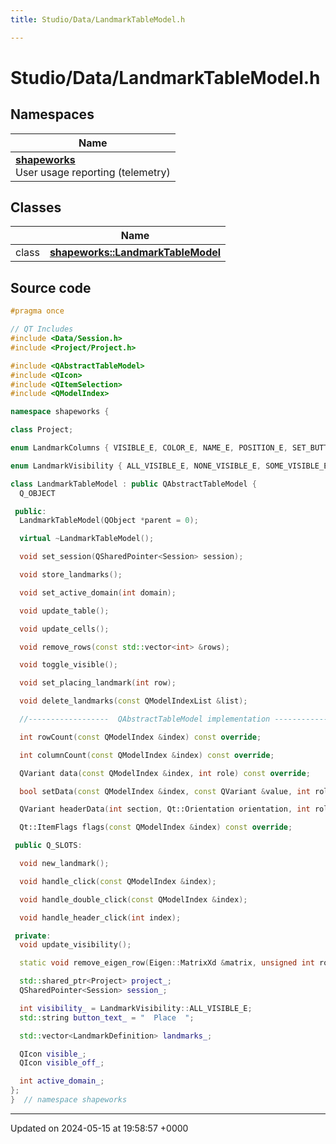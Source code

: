 ```yaml
---
title: Studio/Data/LandmarkTableModel.h

---
```


# Studio/Data/LandmarkTableModel.h



## Namespaces

| Name           |
| -------------- |
| **[shapeworks](../Namespaces/namespaceshapeworks.md)** <br>User usage reporting (telemetry)  |

## Classes

|                | Name           |
| -------------- | -------------- |
| class | **[shapeworks::LandmarkTableModel](../Classes/classshapeworks_1_1LandmarkTableModel.md)**  |




## Source code

```cpp
#pragma once

// QT Includes
#include <Data/Session.h>
#include <Project/Project.h>

#include <QAbstractTableModel>
#include <QIcon>
#include <QItemSelection>
#include <QModelIndex>

namespace shapeworks {

class Project;

enum LandmarkColumns { VISIBLE_E, COLOR_E, NAME_E, POSITION_E, SET_BUTTON_E, COMMENT_E, END_E };

enum LandmarkVisibility { ALL_VISIBLE_E, NONE_VISIBLE_E, SOME_VISIBLE_E };

class LandmarkTableModel : public QAbstractTableModel {
  Q_OBJECT

 public:
  LandmarkTableModel(QObject *parent = 0);

  virtual ~LandmarkTableModel();

  void set_session(QSharedPointer<Session> session);

  void store_landmarks();

  void set_active_domain(int domain);

  void update_table();

  void update_cells();

  void remove_rows(const std::vector<int> &rows);

  void toggle_visible();

  void set_placing_landmark(int row);

  void delete_landmarks(const QModelIndexList &list);

  //------------------  QAbstractTableModel implementation ------------------

  int rowCount(const QModelIndex &index) const override;

  int columnCount(const QModelIndex &index) const override;

  QVariant data(const QModelIndex &index, int role) const override;

  bool setData(const QModelIndex &index, const QVariant &value, int role) override;

  QVariant headerData(int section, Qt::Orientation orientation, int role) const override;

  Qt::ItemFlags flags(const QModelIndex &index) const override;

 public Q_SLOTS:

  void new_landmark();

  void handle_click(const QModelIndex &index);

  void handle_double_click(const QModelIndex &index);

  void handle_header_click(int index);

 private:
  void update_visibility();

  static void remove_eigen_row(Eigen::MatrixXd &matrix, unsigned int row_to_remove);

  std::shared_ptr<Project> project_;
  QSharedPointer<Session> session_;

  int visibility_ = LandmarkVisibility::ALL_VISIBLE_E;
  std::string button_text_ = "  Place  ";

  std::vector<LandmarkDefinition> landmarks_;

  QIcon visible_;
  QIcon visible_off_;

  int active_domain_;
};
}  // namespace shapeworks
```


-------------------------------

Updated on 2024-05-15 at 19:58:57 +0000
